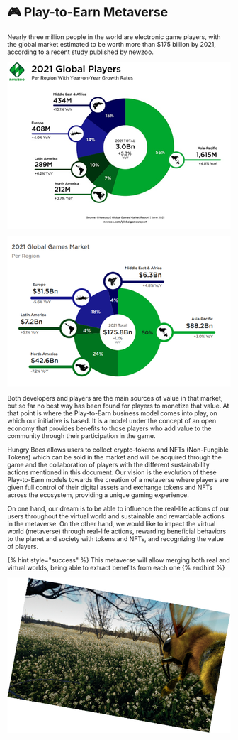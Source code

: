 # 🎮 Play-to-Earn Metaverse

Nearly three million people in the world are electronic game players, with the global market estimated to be worth more than $175 billion by 2021, according to a recent study published by newzoo.

![](<../.gitbook/assets/image (19).png>)

![](<../.gitbook/assets/image (34).png>)

Both developers and players are the main sources of value in that market, but so far no best way has been found for players to monetize that value. At that point is where the Play-to-Earn business model comes into play, on which our initiative is based. It is a model under the concept of an open economy that provides benefits to those players who add value to the community through their participation in the game.&#x20;

Hungry Bees allows users to collect crypto-tokens and NFTs (Non-Fungible Tokens) which can be sold in the market and will be acquired through the game and the collaboration of players with the different sustainability actions mentioned in this document. Our vision is the evolution of these Play-to-Earn models towards the creation of a metaverse where players are given full control of their digital assets and exchange tokens and NFTs across the ecosystem, providing a unique gaming experience.&#x20;

On one hand, our dream is to be able to influence the real-life actions of our users throughout the virtual world and sustainable and rewardable actions in the metaverse. On the other hand, we would like to impact the virtual world (metaverse) through real-life actions, rewarding beneficial behaviors to the planet and society with tokens and NFTs, and recognizing the value of players.&#x20;

{% hint style="success" %}
This metaverse will allow merging both real and virtual worlds, being able to extract benefits from each one
{% endhint %}



![](<../.gitbook/assets/image (36) (1).png>)
